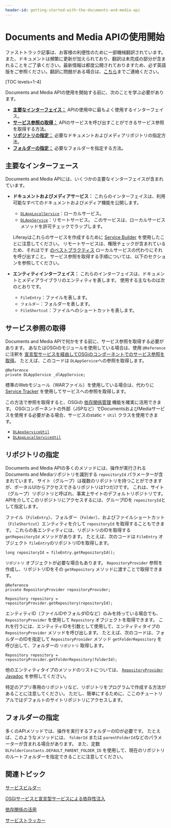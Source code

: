 ```yaml
---
header-id: getting-started-with-the-documents-and-media-api
---
```


# Documents and Media APIの使用開始

<p class="alert alert-info"><span class="wysiwyg-color-blue120">ファストトラック記事は、お客様の利便性のために一部機械翻訳されています。また、ドキュメントは頻繁に更新が加えられており、翻訳は未完成の部分が含まれることをご了承ください。最新情報は都度公開されておりますため、必ず英語版をご参照ください。翻訳に問題がある場合は、<a href="mailto:support-content-jp@liferay.com">こちら</a>までご連絡ください。</span></p>

[TOC levels=1-4]

Documents and Media APIの使用を開始する前に、次のことを学ぶ必要があります。

  - [**主要なインターフェイス：**](#key-interfaces) APIの使用中に最もよく使用するインターフェイス。
  - [**サービス参照の取得：**](#getting-a-service-reference) APIのサービスを呼び出すことができるサービス参照を取得する方法。
  - [**リポジトリの指定：**](#specifying-repositories) 必要なドキュメントおよびメディアリポジトリの指定方法。
  - [**フォルダーの指定：**](#specifying-folders) 必要なフォルダーを指定する方法。

## 主要なインターフェース

Documents and Media APIには、いくつかの主要なインターフェイスが含まれています。

  - **ドキュメントおよびメディアサービス：** これらのインターフェイスは、利用可能なすべてのドキュメントおよびメディア機能を公開します。

      - [`DLAppLocalService`](@platform-ref@/7.1-latest/javadocs/portal-kernel/com/liferay/document/library/kernel/service/DLAppLocalService.html)：ローカルサービス。
      - [`DLAppService`](@platform-ref@/7.1-latest/javadocs/portal-kernel/com/liferay/document/library/kernel/service/DLAppService.html)：リモートサービス。 このサービスは、ローカルサービスメソッドを許可チェックでラップします。

    Liferayはこれらのサービスを作成するために [Service Builder](/docs/7-1/tutorials/-/knowledge_base/t/service-builder) を使用したことに注意してください。 リモートサービスは、権限チェックが含まれているため、それはです [のベストプラクティス](/docs/7-1/tutorials/-/knowledge_base/t/creating-remote-services#using-service-builder-to-generate-remote-services) ローカルサービスの代わりにそれを呼び出すこと。 サービス参照を取得する手順については、以下のセクションを参照してください。

  - **エンティティインターフェイス：** これらのインターフェイスは、ドキュメントとメディアライブラリのエンティティを表します。 使用する主なものは次のとおりです。

      - `FileEntry`：ファイルを表します。
      - `フォルダー`：フォルダーを表します。
      - `FileShortcut`：ファイルへのショートカットを表します。

## サービス参照の取得

Documents and Media APIで何かをする前に、サービス参照を取得する必要があります。 あなたはOSGiのモジュールを使用している場合は、使用 `@Reference` に注釈を [宣言型サービスを経由してOSGiのコンポーネントでのサービス参照を取得](/docs/7-1/tutorials/-/knowledge_base/t/osgi-services-and-dependency-injection-with-declarative-services)。 たとえば、このコードは `DLAppService`への参照を取得します。

    @Reference
    private DLAppService _dlAppService;

標準のWebモジュール（WARファイル）を使用している場合は、代わりに [Service Tracker](/docs/7-1/tutorials/-/knowledge_base/t/service-trackers) を使用してサービスへの参照を取得します。

この方法で参照を取得すると、OSGiの [依存関係管理](/docs/7-1/tutorials/-/knowledge_base/t/leveraging-dependencies) 機能を確実に活用できます。 OSGiコンポーネントの外部（JSPなど）でDocumentsおよびMediaサービスを使用する必要がある場合、サービスのstatic `* Util` クラスを使用できます。

  - [`DLAppServiceUtil`](@platform-ref@/7.1-latest/javadocs/portal-kernel/com/liferay/document/library/kernel/service/DLAppServiceUtil.html)
  - [`DLAppLocalServiceUtil`](@platform-ref@/7.1-latest/javadocs/portal-kernel/com/liferay/document/library/kernel/service/DLAppLocalServiceUtil.html)

## リポジトリの指定

Documents and Media APIの多くのメソッドには、操作が実行されるDocuments and Mediaリポジトリを識別する `repositoryId` パラメーターが含まれています。 サイト（グループ）は複数のリポジトリを持つことができますが、ポータルUIからアクセスできるリポジトリは1つだけです。 これは、サイト（グループ）リポジトリと呼ばれ、事実上サイトのデフォルトリポジトリです。 APIを介してこのリポジトリにアクセスするには、グループIDを `repositoryId`として指定します。

ファイル（`FileEntry`）、フォルダー（`Folder`）、およびファイルショートカット（`FileShortcut`）エンティティを介して `repositoryId` を取得することもできます。 これらの各エンティティには、リポジトリのIDを取得する `getRepositoryId` メソッドがあります。 たとえば、次のコードは `FileEntry` オブジェクト `fileEntry`のリポジトリIDを取得します。

    long repositoryId = fileEntry.getRepositoryId();

`リポジトリ` オブジェクトが必要な場合もあります。 `RepositoryProvider` 参照を作成し、リポジトリIDをその `getRepository` メソッドに渡すことで取得できます。

    @Reference
    private RepositoryProvider repositoryProvider;
    
    Repository repository = repositoryProvider.getRepository(repositoryId);

エンティティID（ファイルIDやフォルダIDなど）のみを持っている場合でも、 `RepositoryProvider` を使用して `Repository` オブジェクトを取得できます。 これを行うには、エンティティIDを引数として使用して、エンティティタイプの `RepositoryProvider` メソッドを呼び出します。 たとえば、次のコードは、フォルダーのIDを指定して `RepositoryProvider` メソッド `getFolderRepository` を呼び出して、フォルダーの `リポジトリ` 取得します。

    Repository repository = repositoryProvider.getFolderRepository(folderId);

他のエンティティタイプのメソッドのリストについては、 [`RepositoryProvider` Javadoc](@platform-ref@/7.1-latest/javadocs/portal-kernel/com/liferay/portal/kernel/repository/RepositoryProvider.html) を参照してください。

特定のアプリ専用のリポジトリなど、リポジトリをプログラムで作成する方法があることに注意してください。 ただし、簡単にするために、ここのチュートリアルではデフォルトのサイトリポジトリにアクセスします。

## フォルダーの指定

多くのAPIメソッドでは、操作を実行するフォルダーのIDが必要です。 たとえば、このようなメソッドには、 `folderId` または `parentFolderId`などのパラメーターが含まれる場合があります。 また、定数 `DLFolderConstants.DEFAULT_PARENT_FOLDER_ID` を使用して、現在のリポジトリのルートフォルダーを指定できることに注意してください。

## 関連トピック

[サービスビルダー](/docs/7-1/tutorials/-/knowledge_base/t/service-builder)

[OSGiサービスと宣言型サービスによる依存性注入](/docs/7-1/tutorials/-/knowledge_base/t/osgi-services-and-dependency-injection-with-declarative-services)

[依存関係の活用](/docs/7-1/tutorials/-/knowledge_base/t/leveraging-dependencies)

[サービストラッカー](/docs/7-1/tutorials/-/knowledge_base/t/service-trackers)
